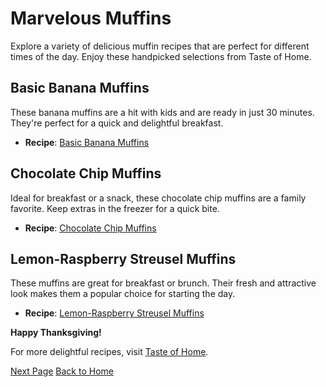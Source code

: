 # Marvelous Muffins

Explore a variety of delicious muffin recipes that are perfect for different times of the day. Enjoy these handpicked selections from Taste of Home.

## Basic Banana Muffins
These banana muffins are a hit with kids and are ready in just 30 minutes. They're perfect for a quick and delightful breakfast.
- **Recipe**: [Basic Banana Muffins](https://www.tasteofhome.com/collection/muffin-recipes-worth-waking-up-for/#21)

## Chocolate Chip Muffins
Ideal for breakfast or a snack, these chocolate chip muffins are a family favorite. Keep extras in the freezer for a quick bite.
- **Recipe**: [Chocolate Chip Muffins](https://www.tasteofhome.com/collection/muffin-recipes-worth-waking-up-for/#22)

## Lemon-Raspberry Streusel Muffins
These muffins are great for breakfast or brunch. Their fresh and attractive look makes them a popular choice for starting the day.
- **Recipe**: [Lemon-Raspberry Streusel Muffins](https://www.tasteofhome.com/collection/muffin-recipes-worth-waking-up-for/#23)

**Happy Thanksgiving!**

For more delightful recipes, visit [Taste of Home](https://www.tasteofhome.com/collection/muffin-recipes-worth-waking-up-for/).

[Next Page](scones.md)
[Back to Home](README.md)
